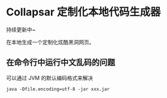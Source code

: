 # Collapsar 定制化本地代码生成器
持续更新中~

在本地生成一个定制化炫酷黑洞网页。

## 在命令行中运行中文乱码的问题
可以通过 JVM 的默认编码格式来解决
```shell
java -Dfile.encoding=utf-8 -jar xxx.jar
```